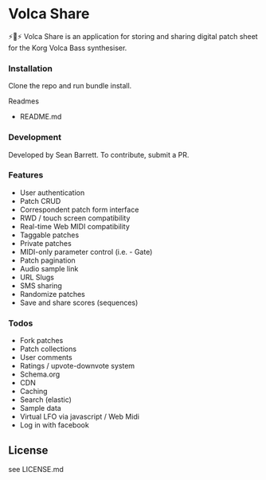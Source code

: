 # Volca Share

:zap::musical_keyboard::zap: Volca Share is an application for storing and sharing digital patch sheet for the Korg Volca Bass synthesiser.

### Installation

 Clone the repo and run bundle install.

Readmes

* README.md

### Development

Developed by Sean Barrett.  To contribute, submit a PR.

### Features

- User authentication
- Patch CRUD
- Correspondent patch form interface
- RWD / touch screen compatibility
- Real-time Web MIDI compatibility
- Taggable patches
- Private patches
- MIDI-only parameter control (i.e. - Gate)
- Patch pagination
- Audio sample link
- URL Slugs
- SMS sharing
- Randomize patches
- Save and share scores (sequences)

### Todos

- Fork patches
- Patch collections
- User comments
- Ratings / upvote-downvote system
- Schema.org
- CDN
- Caching
- Search (elastic)
- Sample data
- Virtual LFO via javascript / Web Midi
- Log in with facebook

License
----

see LICENSE.md
